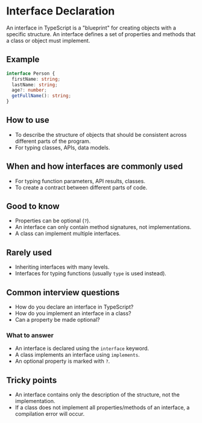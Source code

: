 # Interface Declaration

An interface in TypeScript is a "blueprint" for creating objects with a specific structure. An interface defines a set of properties and methods that a class or object must implement.

## Example

```typescript
interface Person {
  firstName: string;
  lastName: string;
  age?: number;
  getFullName(): string;
}
```

## How to use

- To describe the structure of objects that should be consistent across different parts of the program.
- For typing classes, APIs, data models.

## When and how interfaces are commonly used

- For typing function parameters, API results, classes.
- To create a contract between different parts of code.

## Good to know

- Properties can be optional (`?`).
- An interface can only contain method signatures, not implementations.
- A class can implement multiple interfaces.

## Rarely used

- Inheriting interfaces with many levels.
- Interfaces for typing functions (usually `type` is used instead).

## Common interview questions

- How do you declare an interface in TypeScript?
- How do you implement an interface in a class?
- Can a property be made optional?

### What to answer

- An interface is declared using the `interface` keyword.
- A class implements an interface using `implements`.
- An optional property is marked with `?`.

## Tricky points

- An interface contains only the description of the structure, not the implementation.
- If a class does not implement all properties/methods of an interface, a compilation error will occur.
